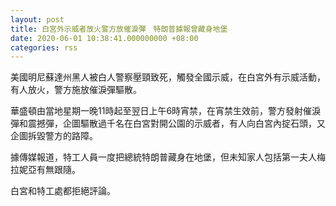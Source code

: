 ```yaml
---
layout: post
title: 白宮外示威者放火警方放催淚彈　特朗普據報曾藏身地堡
date: 2020-06-01 10:38:41.000000000 +08:00
categories: rss
---
```


美國明尼蘇達州黑人被白人警察壓頸致死，觸發全國示威，在白宮外有示威活動，有人放火，警方施放催淚彈驅散。

華盛頓由當地星期一晚11時起至翌日上午6時宵禁，在宵禁生效前，警方發射催淚彈和震撼彈，企圖驅散過千名在白宮對開公園的示威者，有人向白宮內掟石頭，又企圖拆毀警方的路障。

據傳媒報道，特工人員一度把總統特朗普藏身在地堡，但未知家人包括第一夫人梅拉妮亞有無跟隨。

白宮和特工處都拒絕評論。
